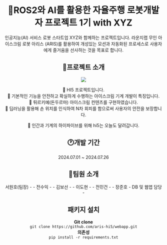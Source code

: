 <div align=center>
  <h1>🍦ROS2와 AI를 활용한 자율주행 로봇개발자 프로젝트 1기 with XYZ</h1>
  인공지능(AI) 서비스 로봇 스타트업 XYZ와 함께하는 프로젝트입니다.
  라운지랩 무인 아이스크림 로봇 아리스 (ARIS)를 활용하여 개성있는 모션과 자동화된 프로세스로 사용자에게 즐거움을 선사하는 것을 목표로 합니다.<br>
  <https://youtu.be/QmEGj73KAvA>
  
  <h2>📃프로젝트 소개</h2>
  <img src="./app/resource/static/images/character_1.png">
  
  👋 HI5 프로젝트입니다.<br>
  👋 기본적인 기능을 안전하고 확실하게 수행하는 아이스크림 기계 개발이 특징입니다.<br>
  👋 튀르키예(돈두르마) 아이스크림 컨텐츠를 구현하였습니다.<br>
  👋 딥러닝을 활용해 손 위치를 인식하여 N차 회피를 함으로써 사용자의 안전을 보장합니다.<br>
  
  👋 인간과 기계의 하이파이브를 위해 hi5는 오늘도 달려갑니다.<br>
  
  <h2>🕐개발 기간</h2>
  2024.07.01 ~ 2024.07.26
  
  <h2>🙍팀원 소개</h2>
  서원호(팀장)
  - 
  - 
  전수익
  - 
  - 
  김보선
  - 
  - 
  이도현
  - 
  - 
  전민건
  - 
  - 
  장준호
  - DB 및 웹앱 담당
  - 
  
  <h2>패키지 설치</h2>
  <b>Git clone</b>
  <br>
  <code>git clone https://github.com/aris-hi5/webapp.git</code>
  <br>
  <b>의존성</b>
  <br>
  <code>pip install -r requirements.txt</code>
</div>
